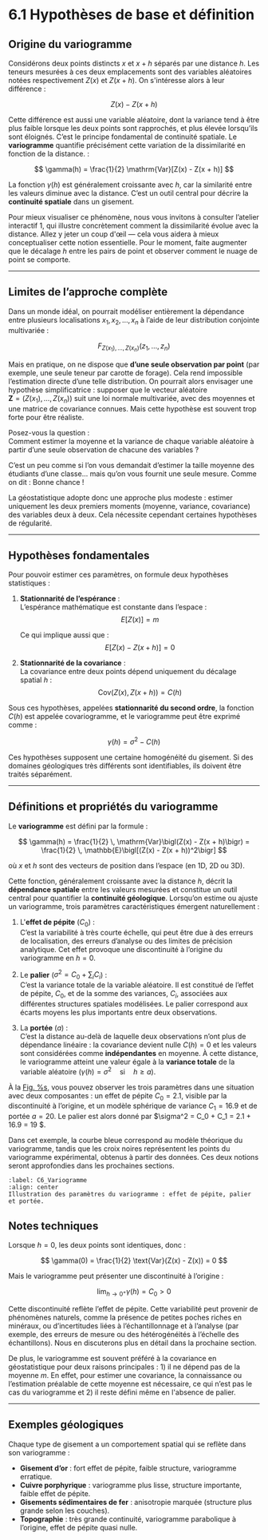 # 6.1 Hypothèses de base et définition

## Origine du variogramme

Considérons deux points distincts $x$ et $x + h$ séparés par une distance $h$. Les teneurs mesurées à ces deux emplacements sont des variables aléatoires notées respectivement $Z(x)$ et $Z(x + h)$. On s'intéresse alors à leur différence :

$$
Z(x) - Z(x + h)
$$

Cette différence est aussi une variable aléatoire, dont la variance tend à être plus faible lorsque les deux points sont rapprochés, et plus élevée lorsqu’ils sont éloignés. C’est le principe fondamental de continuité spatiale. Le **variogramme** quantifie précisément cette variation de la dissimilarité en fonction de la distance. :

$$
\gamma(h) = \frac{1}{2} \mathrm{Var}[Z(x) - Z(x + h)]
$$

La fonction $\gamma(h)$ est généralement croissante avec $h$, car la similarité entre les valeurs diminue avec la distance. C’est un outil central pour décrire la **continuité spatiale** dans un gisement. 

Pour mieux visualiser ce phénomène, nous vous invitons à consulter l’atelier interactif 1, qui illustre concrètement comment la dissimilarité évolue avec la distance. Allez y jeter un coup d'œil — cela vous aidera à mieux conceptualiser cette notion essentielle. Pour le moment, faite augmenter que le décalage $h$ entre les pairs de point et observer comment le nuage de point se comporte.

---

## Limites de l’approche complète

Dans un monde idéal, on pourrait modéliser entièrement la dépendance entre plusieurs localisations $x_1, x_2, \ldots, x_n$ à l’aide de leur distribution conjointe multivariée :

$$
F_{Z(x_1), \ldots, Z(x_n)}(z_1, \ldots, z_n)
$$

Mais en pratique, on ne dispose que **d’une seule observation par point** (par exemple, une seule teneur par carotte de forage). Cela rend impossible l’estimation directe d’une telle distribution. On pourrait alors envisager une hypothèse simplificatrice : supposer que le vecteur aléatoire  
$\mathbf{Z} = (Z(x_1), \ldots, Z(x_n))$ suit une loi normale multivariée, avec des moyennes et une matrice de covariance connues. Mais cette hypothèse est souvent trop forte pour être réaliste.

Posez-vous la question :  
Comment estimer la moyenne et la variance de chaque variable aléatoire à partir d’une seule observation de chacune des variables ?

C’est un peu comme si l’on vous demandait d’estimer la taille moyenne des étudiants d’une classe... mais qu’on vous fournit une seule mesure. Comme on dit : Bonne chance !

La géostatistique adopte donc une approche plus modeste : estimer uniquement les deux premiers moments (moyenne, variance, covariance) des variables deux à deux. Cela nécessite cependant certaines hypothèses de régularité.

---

## Hypothèses fondamentales

Pour pouvoir estimer ces paramètres, on formule deux hypothèses statistiques :

1. **Stationnarité de l’espérance** :  
   L’espérance mathématique est constante dans l’espace :
   $$
   E[Z(x)] = m
   $$

   Ce qui implique aussi que  :
   $$
   E[Z(x) - Z(x + h)] = 0
   $$

2. **Stationnarité de la covariance** :  
   La covariance entre deux points dépend uniquement du décalage spatial $h$ :
   $$
   \text{Cov}(Z(x), Z(x + h)) = C(h)
   $$

Sous ces hypothèses, appelées **stationnarité du second ordre**, la fonction $C(h)$ est appelée covariogramme, et le variogramme peut être exprimé comme :

$$
\gamma(h) = \sigma^2 - C(h)
$$

Ces hypothèses supposent une certaine homogénéité du gisement. Si des domaines géologiques très différents sont identifiables, ils doivent être traités séparément.

---

## Définitions et propriétés du variogramme

Le **variogramme** est défini par la formule :

$$
\gamma(h) = \frac{1}{2} \, \mathrm{Var}\bigl(Z(x) - Z(x + h)\bigr) = \frac{1}{2} \, \mathbb{E}\bigl[(Z(x) - Z(x + h))^2\bigr]
$$

où $x$ et $h$ sont des vecteurs de position dans l’espace (en 1D, 2D ou 3D).

Cette fonction, généralement croissante avec la distance $h$, décrit la **dépendance spatiale** entre les valeurs mesurées et constitue un outil central pour quantifier la **continuité géologique**. Lorsqu’on estime ou ajuste un variogramme, trois paramètres caractéristiques émergent naturellement :


1. L'**effet de pépite** ($C_0$) :  
   C’est la variabilité à très courte échelle, qui peut être due à des erreurs de localisation, des erreurs d’analyse ou des limites de précision analytique. Cet effet provoque une discontinuité à l’origine du variogramme en $h=0$.

2. Le **palier** ($\sigma^2 = C_0 + \sum_i C_i$) :  
   C’est la variance totale de la variable aléatoire. Il est constitué de l’effet de pépite, $C_0$, et de la somme des variances, $C_i$, associées aux différentes structures spatiales modélisées. Le palier correspond aux écarts moyens les plus importants entre deux observations.

3. La **portée** ($a$) :  
   C’est la distance au-delà de laquelle deux observations n’ont plus de dépendance linéaire : la covariance devient nulle $C(h) = 0$ et les valeurs sont considérées comme **indépendantes** en moyenne. À cette distance, le variogramme atteint une valeur égale à la **variance totale** de la variable aléatoire ($\gamma(h) = \sigma^2 \quad \text{si} \quad h \geq a$).


À la [Fig. %s](#C6_Variogramme), vous pouvez observer les trois paramètres dans une situation avec deux composantes : un effet de pépite $C_0 = 2.1$, visible par la discontinuité à l’origine, et un modèle sphérique de variance $C_1 = 16.9$ et de portée $a = 20$. Le palier est alors donné par $\sigma^2 = C_0 + C_1 = 2.1 + 16.9 = 19 $.

Dans cet exemple, la courbe bleue correspond au modèle théorique du variogramme, tandis que les croix noires représentent les points du variogramme expérimental, obtenus à partir des données. Ces deux notions seront approfondies dans les prochaines sections.

```{figure} images/C6_Variogramme.png
:label: C6_Variogramme
:align: center
Illustration des paramètres du variogramme : effet de pépite, palier et portée.
```

## Notes techniques

Lorsque $h = 0$, les deux points sont identiques, donc :

$$
\gamma(0) = \frac{1}{2} \text{Var}(Z(x) - Z(x)) = 0
$$

Mais le variogramme peut présenter une discontinuité à l’origine :

$$
\lim_{h \to 0^+} \gamma(h) = C_0 > 0
$$

Cette discontinuité reflète l’effet de pépite. Cette variabilité peut provenir de phénomènes naturels, comme la présence de petites poches riches en minéraux, ou d’incertitudes liées à l’échantillonnage et à l’analyse (par exemple, des erreurs de mesure ou des hétérogénéités à l’échelle des échantillons). Nous en discuterons plus en détail dans la prochaine section.

De plus, le variogramme est souvent préféré à la covariance en géostatistique pour deux raisons principales : 1) il ne dépend pas de la moyenne $m$. En effet, pour estimer une covariance, la connaissance ou l’estimation préalable de cette moyenne est nécessaire, ce qui n’est pas le cas du variogramme et 2) il reste défini même en l'absence de palier. 

---

## Exemples géologiques

Chaque type de gisement a un comportement spatial qui se reflète dans son variogramme :

- **Gisement d’or** : fort effet de pépite, faible structure, variogramme erratique.
- **Cuivre porphyrique** : variogramme plus lisse, structure importante, faible effet de pépite.
- **Gisements sédimentaires de fer** : anisotropie marquée (structure plus grande selon les couches).
- **Topographie** : très grande continuité, variogramme parabolique à l’origine, effet de pépite quasi nulle.

